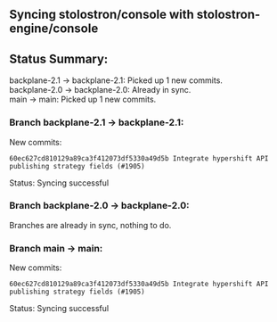 ## Syncing stolostron/console with stolostron-engine/console

## Status Summary:

backplane-2.1 -> backplane-2.1: Picked up 1 new commits.  
backplane-2.0 -> backplane-2.0: Already in sync.  
main -> main: Picked up 1 new commits.  

### Branch backplane-2.1 -> backplane-2.1:

New commits:

```
60ec627cd810129a89ca3f412073df5330a49d5b Integrate hypershift API publishing strategy fields (#1905)
```

Status: Syncing successful

### Branch backplane-2.0 -> backplane-2.0:

Branches are already in sync, nothing to do.

### Branch main -> main:

New commits:

```
60ec627cd810129a89ca3f412073df5330a49d5b Integrate hypershift API publishing strategy fields (#1905)
```

Status: Syncing successful
